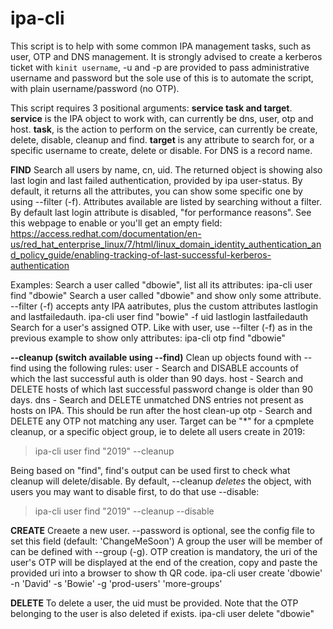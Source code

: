 # ipa-cli

This script is to help with some common IPA management tasks, such as user, OTP and DNS management.
It is strongly advised to create a kerberos ticket with `kinit username`, -u and -p are provided to pass administrative username and password but the sole use of this is to automate the script, with plain username/password (no OTP).

This script requires 3 positional arguments: **service task and target**.
**service** is the IPA object to work with, can currently be dns, user, otp and host.
**task**, is the action to perform on the service, can currently be create, delete, disable, cleanup and find.
**target** is any attribute to search for, or a specific username to create, delete or disable. For DNS is a record name.

**FIND**
Search all users by name, cn, uid. The returned object is showing also last login and last failed authentication, provided by ipa user-status.
By default, it returns all the attributes, you can show some specific one by using --filter (-f). Attributes available are listed by searching without a filter.
By default last login attribute is disabled, "for performance reasons".
See this webpage to enable or you'll get an empty field:
https://access.redhat.com/documentation/en-us/red_hat_enterprise_linux/7/html/linux_domain_identity_authentication_and_policy_guide/enabling-tracking-of-last-successful-kerberos-authentication

Examples:
Search a user called "dbowie", list all its attributes:
ipa-cli user find "dbowie"
Search a user called "dbowie" and show only some attribute. --filter (-f) accepts anty IPA aatributes, plus the custom attributes lastlogin and lastfailedauth.
ipa-cli user find "bowie" -f uid lastlogin lastfailedauth
Search for a user's assigned OTP. Like with user, use --filter (-f) as in the previous example to show only attributes:
ipa-cli otp find "dbowie"

**--cleanup (switch available using --find)**
Clean up objects found with --find using the following rules:
user - Search and DISABLE accounts of which the last successful auth is older than 90 days.
host - Search and DELETE hosts of which last successful password change is older than 90 days.
dns - Search and DELETE unmatched DNS entries not present as hosts on IPA. This should be run after the host clean-up
otp - Search and DELETE any OTP not matching any user.
Target can be "\*" for a cpmplete cleanup, or a specific object group, ie to delete all users create in 2019:
> ipa-cli user find "2019" --cleanup

Being based on "find", find's output can be used first to check what cleanup will delete/disable.
By default, --cleanup *deletes* the object, with users you may want to disable first, to do that use --disable:
> ipa-cli user find "2019" --cleanup --disable

**CREATE**
Creaete a new user. --password is optional, see the config file to set this field (default: 'ChangeMeSoon')
A group the user will be member of can be defined with --group (-g). OTP creation is mandatory, the uri of the user's OTP
will be displayed at the end of the creation, copy and paste the provided uri into a browser to show th QR code.
ipa-cli user create 'dbowie' -n 'David' -s 'Bowie' -g 'prod-users' 'more-groups'

**DELETE**
To delete a user, the uid must be provided. Note that the OTP belonging to the user is also deleted if exists.
ipa-cli user delete "dbowie"

